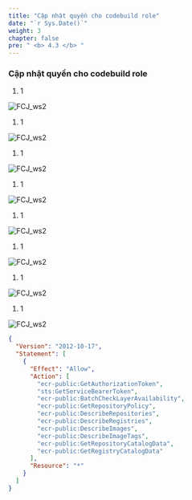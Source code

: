 ```yaml
---
title: "Cập nhật quyền cho codebuild role"
date: "`r Sys.Date()`"
weight: 3
chapter: false
pre: " <b> 4.3 </b> "
---
```


### Cập nhật quyền cho codebuild role

1. 1

![FCJ_ws2](/images/4.codebuild/21.png)

1. 1

![FCJ_ws2](/images/4.codebuild/22.png)

1. 1

![FCJ_ws2](/images/4.codebuild/23.png)

1. 1

![FCJ_ws2](/images/4.codebuild/24.png)

1. 1

![FCJ_ws2](/images/4.codebuild/25.png)

1. 1

![FCJ_ws2](/images/4.codebuild/26.png)

1. 1

![FCJ_ws2](/images/4.codebuild/27.png)

1. 1

![FCJ_ws2](/images/4.codebuild/28.png)

```json
{
  "Version": "2012-10-17",
  "Statement": [
    {
      "Effect": "Allow",
      "Action": [
        "ecr-public:GetAuthorizationToken",
        "sts:GetServiceBearerToken",
        "ecr-public:BatchCheckLayerAvailability",
        "ecr-public:GetRepositoryPolicy",
        "ecr-public:DescribeRepositories",
        "ecr-public:DescribeRegistries",
        "ecr-public:DescribeImages",
        "ecr-public:DescribeImageTags",
        "ecr-public:GetRepositoryCatalogData",
        "ecr-public:GetRegistryCatalogData"
      ],
      "Resource": "*"
    }
  ]
}
```
